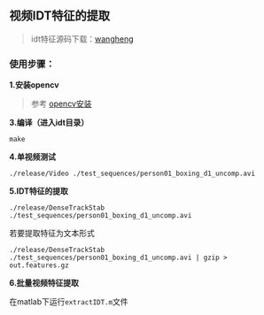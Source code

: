 ## 视频IDT特征的提取

> idt特征源码下载：[wangheng](http://lear.inrialpes.fr/people/wang/dense_trajectories)

### 使用步骤：

**1.安装opencv**

> 参考 [opencv安装](https://github.com/lhzhong/iNote/blob/master/Install_Caffe(GPU).md)

**3.编译（进入idt目录）**
```
make
```

**4.单视频测试**
```
./release/Video ./test_sequences/person01_boxing_d1_uncomp.avi
```

**5.IDT特征的提取**
```
./release/DenseTrackStab ./test_sequences/person01_boxing_d1_uncomp.avi
```
若要提取特征为文本形式
```
./release/DenseTrackStab ./test_sequences/person01_boxing_d1_uncomp.avi | gzip > out.features.gz
```

**6.批量视频特征提取**

在matlab下运行`extractIDT.m`文件

